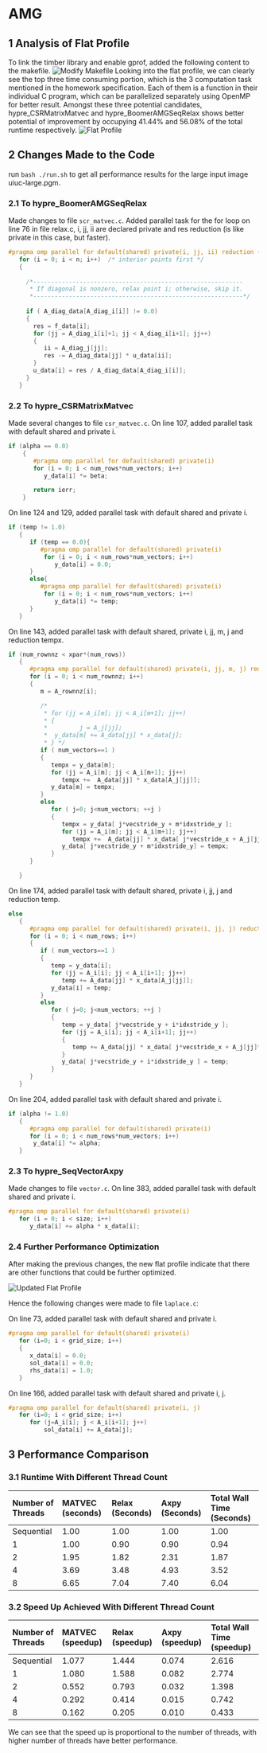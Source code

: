 # AMG
## 1 Analysis of Flat Profile
To link the timber library and enable gprof, added the following content to the makefile.
![Modify Makefile](./pic_asset/pic1.png)
Looking into the flat profile, we can clearly see the top three time consuming portion, which is the 3 computation task mentioned in the homework specification. Each of them is a function in their individual C program, which can be parallelized separately using OpenMP for better result. Amongst these three potential candidates, hypre_CSRMatrixMatvec and hypre_BoomerAMGSeqRelax shows better potential of improvement by occupying 41.44% and 56.08% of the total runtime respectively.
![Flat Profile](./pic_asset/pic2.png)

## 2 Changes Made to the Code
run `bash ./run.sh` to get all performance results for the large input image uiuc-large.pgm.
### 2.1 To hypre_BoomerAMGSeqRelax
Made changes to file `scr_matvec.c`. Added parallel task for the for loop on line 76 in file relax.c, i, jj, ii are declared private and res reduction (is like private in this case, but faster).
```cpp
#pragma omp parallel for default(shared) private(i, jj, ii) reduction (-:res)
   for (i = 0; i < n; i++)	/* interior points first */
   {
     
     /*-----------------------------------------------------------
      * If diagonal is nonzero, relax point i; otherwise, skip it.
      *-----------------------------------------------------------*/ 
     
     if ( A_diag_data[A_diag_i[i]] != 0.0)
     {
       res = f_data[i];
       for (jj = A_diag_i[i]+1; jj < A_diag_i[i+1]; jj++)
       {
	      ii = A_diag_j[jj];
	      res -= A_diag_data[jj] * u_data[ii];
       }
       u_data[i] = res / A_diag_data[A_diag_i[i]];
     }
   }
```
### 2.2 To hypre_CSRMatrixMatvec
Made several changes to file `csr_matvec.c`.
On line 107, added parallel task with default shared and private i.
```cpp
if (alpha == 0.0)
    {
       #pragma omp parallel for default(shared) private(i)
       for (i = 0; i < num_rows*num_vectors; i++)
          y_data[i] *= beta;

       return ierr;
    }
```
On line 124 and 129, added parallel task with default shared and private i.
```cpp
if (temp != 1.0)
   {
      if (temp == 0.0){
         #pragma omp parallel for default(shared) private(i)
	      for (i = 0; i < num_rows*num_vectors; i++)
	         y_data[i] = 0.0;
      }
      else{
         #pragma omp parallel for default(shared) private(i)
	      for (i = 0; i < num_rows*num_vectors; i++)
	         y_data[i] *= temp;
      }
   }
```
On line 143, added parallel task with default shared, private i, jj, m, j and reduction tempx.
```cpp
if (num_rownnz < xpar*(num_rows))
   {
      #pragma omp parallel for default(shared) private(i, jj, m, j) reduction(+:tempx)
      for (i = 0; i < num_rownnz; i++)
      {
         m = A_rownnz[i];

         /*
          * for (jj = A_i[m]; jj < A_i[m+1]; jj++)
          * {
          *         j = A_j[jj];   
          *  y_data[m] += A_data[jj] * x_data[j];
          * } */
         if ( num_vectors==1 )
         {
            tempx = y_data[m];
            for (jj = A_i[m]; jj < A_i[m+1]; jj++) 
               tempx +=  A_data[jj] * x_data[A_j[jj]];
            y_data[m] = tempx;
         }
         else
            for ( j=0; j<num_vectors; ++j )
            {
               tempx = y_data[ j*vecstride_y + m*idxstride_y ];
               for (jj = A_i[m]; jj < A_i[m+1]; jj++) 
                  tempx +=  A_data[jj] * x_data[ j*vecstride_x + A_j[jj]*idxstride_x ];
               y_data[ j*vecstride_y + m*idxstride_y] = tempx;
            }
      }

   }
```
On line 174, added parallel task with default shared, private i, jj, j and reduction temp.
```cpp
else
   {
      #pragma omp parallel for default(shared) private(i, jj, j) reduction(+:temp)
      for (i = 0; i < num_rows; i++)
      {
         if ( num_vectors==1 )
         {
            temp = y_data[i];
            for (jj = A_i[i]; jj < A_i[i+1]; jj++)
               temp += A_data[jj] * x_data[A_j[jj]];
            y_data[i] = temp;
         }
         else
            for ( j=0; j<num_vectors; ++j )
            {
               temp = y_data[ j*vecstride_y + i*idxstride_y ];
               for (jj = A_i[i]; jj < A_i[i+1]; jj++)
               {
                  temp += A_data[jj] * x_data[ j*vecstride_x + A_j[jj]*idxstride_x ];
               }
               y_data[ j*vecstride_y + i*idxstride_y ] = temp;
            }
      }
   }
```
On line 204, added parallel task with default shared and private i.
```cpp
if (alpha != 1.0)
   {
      #pragma omp parallel for default(shared) private(i)
      for (i = 0; i < num_rows*num_vectors; i++)
	   y_data[i] *= alpha;
   }
```
### 2.3 To hypre_SeqVectorAxpy
Made changes to file `vector.c`.
On line 383, added parallel task with default shared and private i.
```cpp
#pragma omp parallel for default(shared) private(i)
   for (i = 0; i < size; i++)
      y_data[i] += alpha * x_data[i];
```
### 2.4 Further Performance Optimization
After making the previous changes, the new flat profile indicate that there are other functions that could be further optimized.

![Updated Flat Profile](./pic_asset/pic3.png)

Hence the following changes were made to file `laplace.c`:

On line 73, added parallel task with default shared and private i.
```cpp
#pragma omp parallel for default(shared) private(i)
   for (i=0; i < grid_size; i++)
   {
      x_data[i] = 0.0;
      sol_data[i] = 0.0;
      rhs_data[i] = 1.0;
   }
```
On line 166, added parallel task with default shared and private i, j.
```cpp
#pragma omp parallel for default(shared) private(i, j)
   for (i=0; i < grid_size; i++)
      for (j=A_i[i]; j < A_i[i+1]; j++)
          sol_data[i] += A_data[j];
```
## 3 Performance Comparison
### 3.1 Runtime With Different Thread Count
| Number of Threads	| MATVEC (seconds)	| Relax (Seconds) |	Axpy (Seconds) |	Total Wall Time (Seconds) |
|:----|:----|:----|:----|:----|
| Sequential |	1.00 |	1.00 |	1.00 |	1.00 |
| 1 | 1.00 | 0.90 |	0.90 | 0.94 |
| 2 | 1.95 | 1.82 |	2.31 | 1.87 |
| 4	| 3.69 | 3.48 |	4.93 | 3.52 |
| 8	| 6.65	| 7.04 | 7.40 | 6.04 |

### 3.2 Speed Up Achieved With Different Thread Count
| Number of Threads	| MATVEC (speedup)	| Relax (speedup) |	Axpy (speedup) |	Total Wall Time (speedup) |
|:----|:----|:----|:----|:----|
| Sequential |	1.077 |	1.444 |	0.074 |	2.616 |
| 1 |	1.080 |	1.588 |	0.082 |	2.774 |
| 2 |	0.552 |	0.793 |	0.032 |	1.398 |
| 4	| 0.292 |	0.414 |	0.015 |	0.742 |
| 8	| 0.162	| 0.205 |	0.010	| 0.433 |

We can see that the speed up is proportional to the number of threads, with higher number of threads have better performance. 

